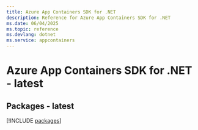 ```yaml
---
title: Azure App Containers SDK for .NET
description: Reference for Azure App Containers SDK for .NET
ms.date: 06/04/2025
ms.topic: reference
ms.devlang: dotnet
ms.service: appcontainers
---
```

# Azure App Containers SDK for .NET - latest
## Packages - latest
[!INCLUDE [packages](app-containers-index.md)]